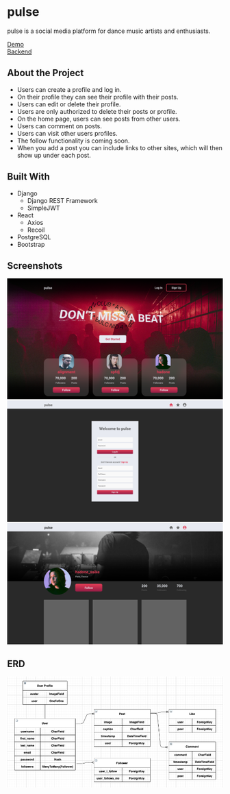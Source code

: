 # pulse
pulse is a social media platform for dance music artists and enthusiasts.

[Demo](https://pulse-react.herokuapp.com/)
<br />
[Backend](https://pulse-django.herokuapp.com/)

## About the Project

 
* Users can create a profile and log in. 
* On their profile they can see their profile with their posts.
* Users can edit or delete their profile.
* Users are only authorized to delete their posts or profile.
* On the home page, users can see posts from other users.
* Users can comment on posts.
* Users can visit other users profiles.
* The follow functionality is coming soon.
* When you add a post you can include links to other sites, which will then show up under each post.

## Built With
* Django
    * Django REST Framework
    * SimpleJWT
* React
    * Axios
    * Recoil
* PostgreSQL
* Bootstrap

## Screenshots
![splash](public/img/splash.png)
![Login](public/img/login.png)
![Profile](public/img/profile.png)

## ERD
![ERD](public/img/erd.png)